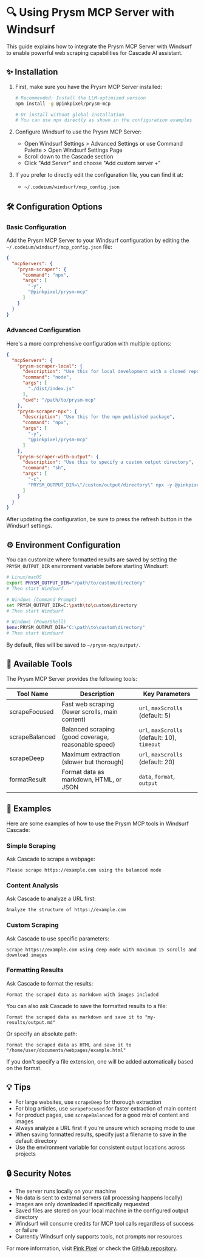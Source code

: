 # 🔍 Using Prysm MCP Server with Windsurf

This guide explains how to integrate the Prysm MCP Server with Windsurf to enable powerful web scraping capabilities for Cascade AI assistant.

## ✨ Installation

1. First, make sure you have the Prysm MCP Server installed:
   ```bash
   # Recommended: Install the LLM-optimized version
   npm install -g @pinkpixel/prysm-mcp
   
   # Or install without global installation
   # You can use npx directly as shown in the configuration examples
   ```

2. Configure Windsurf to use the Prysm MCP Server:
   - Open Windsurf Settings > Advanced Settings or use Command Palette > Open Windsurf Settings Page
   - Scroll down to the Cascade section
   - Click "Add Server" and choose "Add custom server +"

3. If you prefer to directly edit the configuration file, you can find it at:
   - `~/.codeium/windsurf/mcp_config.json`

## 🛠️ Configuration Options

### Basic Configuration

Add the Prysm MCP Server to your Windsurf configuration by editing the `~/.codeium/windsurf/mcp_config.json` file:

```json
{
  "mcpServers": {
    "prysm-scraper": {
      "command": "npx",
      "args": [
        "-y",
        "@pinkpixel/prysm-mcp"
      ]
    }
  }
}
```

### Advanced Configuration

Here's a more comprehensive configuration with multiple options:

```json
{
  "mcpServers": {
    "prysm-scraper-local": {
      "description": "Use this for local development with a cloned repo",
      "command": "node",
      "args": [
        "./dist/index.js"
      ],
      "cwd": "/path/to/prysm-mcp"
    },
    "prysm-scraper-npx": {
      "description": "Use this for the npm published package",
      "command": "npx",
      "args": [
        "-y",
        "@pinkpixel/prysm-mcp"
      ]
    },
    "prysm-scraper-with-output": {
      "description": "Use this to specify a custom output directory",
      "command": "sh",
      "args": [
        "-c",
        "PRYSM_OUTPUT_DIR=\"/custom/output/directory\" npx -y @pinkpixel/prysm-mcp"
      ]
    }
  }
}
```

After updating the configuration, be sure to press the refresh button in the Windsurf settings.

## ⚙️ Environment Configuration

You can customize where formatted results are saved by setting the `PRYSM_OUTPUT_DIR` environment variable before starting Windsurf:

```bash
# Linux/macOS
export PRYSM_OUTPUT_DIR="/path/to/custom/directory"
# Then start Windsurf

# Windows (Command Prompt)
set PRYSM_OUTPUT_DIR=C:\path\to\custom\directory
# Then start Windsurf

# Windows (PowerShell)
$env:PRYSM_OUTPUT_DIR="C:\path\to\custom\directory"
# Then start Windsurf
```

By default, files will be saved to `~/prysm-mcp/output/`.

## 🚀 Available Tools

The Prysm MCP Server provides the following tools:

| Tool Name | Description | Key Parameters |
|-----------|-------------|----------------|
| scrapeFocused | Fast web scraping (fewer scrolls, main content) | `url`, `maxScrolls` (default: 5) |
| scrapeBalanced | Balanced scraping (good coverage, reasonable speed) | `url`, `maxScrolls` (default: 10), `timeout` |
| scrapeDeep | Maximum extraction (slower but thorough) | `url`, `maxScrolls` (default: 20) |
| formatResult | Format data as markdown, HTML, or JSON | `data`, `format`, `output` |

## 📝 Examples

Here are some examples of how to use the Prysm MCP tools in Windsurf Cascade:

### Simple Scraping

Ask Cascade to scrape a webpage:

```
Please scrape https://example.com using the balanced mode
```

### Content Analysis

Ask Cascade to analyze a URL first:

```
Analyze the structure of https://example.com
```

### Custom Scraping

Ask Cascade to use specific parameters:

```
Scrape https://example.com using deep mode with maximum 15 scrolls and download images
```

### Formatting Results

Ask Cascade to format the results:

```
Format the scraped data as markdown with images included
```

You can also ask Cascade to save the formatted results to a file:

```
Format the scraped data as markdown and save it to "my-results/output.md"
```

Or specify an absolute path:

```
Format the scraped data as HTML and save it to "/home/user/documents/webpages/example.html"
```

If you don't specify a file extension, one will be added automatically based on the format.

## 💡 Tips

- For large websites, use `scrapeDeep` for thorough extraction
- For blog articles, use `scrapeFocused` for faster extraction of main content
- For product pages, use `scrapeBalanced` for a good mix of content and images
- Always analyze a URL first if you're unsure which scraping mode to use
- When saving formatted results, specify just a filename to save in the default directory
- Use the environment variable for consistent output locations across projects

## 🔒 Security Notes

- The server runs locally on your machine
- No data is sent to external servers (all processing happens locally)
- Images are only downloaded if specifically requested
- Saved files are stored on your local machine in the configured output directory
- Windsurf will consume credits for MCP tool calls regardless of success or failure
- Currently Windsurf only supports tools, not prompts nor resources

For more information, visit [Pink Pixel](https://pinkpixel.dev) or check the [GitHub repository](https://github.com/pinkpixel-dev/prysm-mcp). 